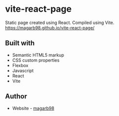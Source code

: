 # vite-react-page

Static page created using React. Compiled using Vite. https://magarb98.github.io/vite-react-page/

## Built with

- Semantic HTML5 markup
- CSS custom properties
- Flexbox
- Javascript
- React
- Vite

## Author

- Website - [magarb98](https://github.com/magarb98)
